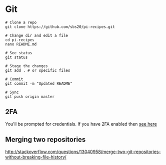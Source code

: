 # Git

```
# Clone a repo
git clone https://github.com/sbs20/pi-recipes.git

# Change dir and edit a file
cd pi-recipes
nano README.md

# See status
git status

# Stage the changes
git add . # or specific files

# Commit
git commit -m "Updated README"

# Sync
git push origin master
```
## 2FA
You'll be prompted for credentials. If you have 2FA enabled then
[see here](http://stackoverflow.com/a/40166682/1229065)

## Merging two repositories

http://stackoverflow.com/questions/13040958/merge-two-git-repositories-without-breaking-file-history/
